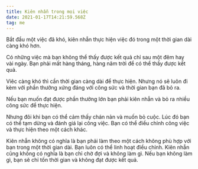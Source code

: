 ```yaml
---
title: Kiên nhẫn trong mọi việc
date: 2021-01-17T14:21:59.568Z
tag: me
---
```

Bắt đầu một việc đã khó, kiên nhẫn thực hiện việc đó trong một thời gian dài càng khó hơn.

Có những việc mà bạn không thể thấy được kết quả chỉ sau một đêm hay vài ngày. Bạn phải mất hàng tháng, hàng năm trời để có thể thấy được kết quả.

Viêc càng khó thì cần thời gian càng dài để thực hiện. Nhưng nó sẽ luôn đi kèm với phần thưởng xứng đáng với công sức và thời gian bạn đã bỏ ra.

Nếu bạn muốn đạt được phần thưởng lớn bạn phải kiên nhẫn và bỏ ra nhiều công sức để thực hiện. 

Nhưng đôi khi bạn có thể cảm thấy chán nản và muốn bỏ cuộc. Lúc đó bạn có thể tạm dừng và đánh giá lại công việc. Bạn có thể điều chỉnh công việc và thực hiện theo một cách khác. 

Kiên nhẫn không có nghĩa là bạn phải làm theo một cách không phù hợp với bạn trong một thời gian dài. Bạn luôn có thể linh hoạt điều chỉnh. Kiên nhẫn cũng không có nghĩa là bạn chỉ chờ đợi và không làm gì. Nếu bạn không làm gì, bạn sẽ chỉ tốn thời gian và không đạt được kết quả.
